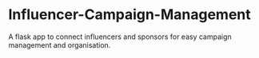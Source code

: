 # Influencer-Campaign-Management
A flask app to connect influencers and sponsors for easy campaign management and organisation.
